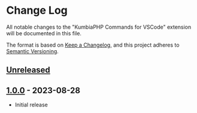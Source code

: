 # Change Log

All notable changes to the "KumbiaPHP Commands for VSCode" extension will be documented in this file.

The format is based on [Keep a Changelog](https://keepachangelog.com/en/1.0.0/),
and this project adheres to [Semantic Versioning](https://semver.org/spec/v2.0.0.html).

## [Unreleased]

## [1.0.0] - 2023-08-28

- Initial release

[unreleased]: https://github.com/ManuelGil/vscode-kumbiaphp-commands/compare/v1.1.0...HEAD
[1.0.0]: https://github.com/ManuelGil/vscode-kumbiaphp-commands/releases/tag/v1.0.0

